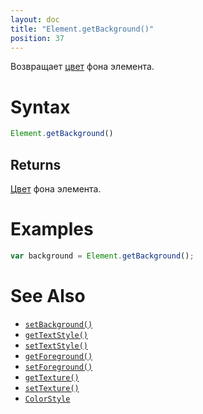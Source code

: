 ```yaml
---
layout: doc
title: "Element.getBackground()"
position: 37
---
```


Возвращает [цвет](../../Style/ColorStyle/) фона элемента.

# Syntax

```js
Element.getBackground()
```

## Returns

[Цвет](../../Style/ColorStyle/) фона элемента.

# Examples

```js
var background = Element.getBackground();
```

# See Also

* [`setBackground()`](../Element.setBackground/)
* [`getTextStyle()`](../Element.getTextStyle/)
* [`setTextStyle()`](../Element.setTextStyle/)
* [`getForeground()`](../Element.getForeground/)
* [`setForeground()`](../Element.setForeground/)
* [`getTexture()`](../Element.getTexture/)
* [`setTexture()`](../Element.setTexture/)
* [`ColorStyle`](../../Style/ColorStyle/)

